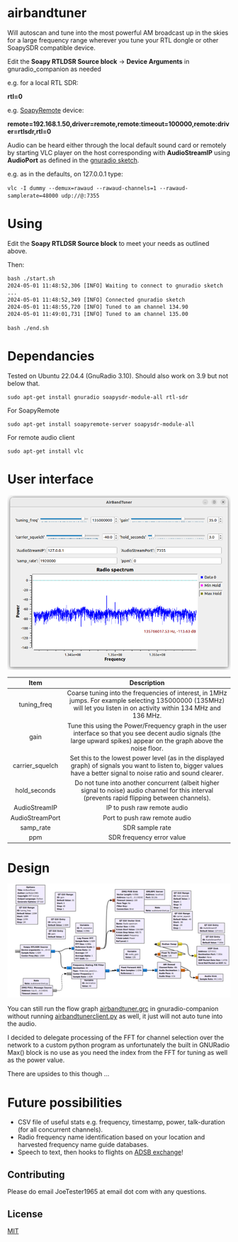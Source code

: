 # airbandtuner

Will autoscan and tune into the most powerful AM broadcast up in the skies for a large frequency range wherever you tune your RTL dongle or other SoapySDR compatible device.

Edit the **Soapy RTLDSR Source block** -> **Device Arguments** in gnuradio_companion as needed 

e.g. for a local RTL SDR: 

**rtl=0**

e.g. [SoapyRemote](https://github.com/pothosware/SoapyRemote) device:

**remote=192.168.1.50,driver=remote,remote:timeout=100000,remote:driver=rtlsdr,rtl=0**

Audio can be heard either through the local default sound card or remotely by starting VLC player on the host corresponding with **AudioStreamIP** using **AudioPort** as defined in the [gnuradio sketch](./design.png).

e.g. as in the defaults, on 127.0.0.1 type:

```vlc -I dummy --demux=rawaud --rawaud-channels=1 --rawaud-samplerate=48000 udp://@:7355```


# Using

Edit the **Soapy RTLDSR Source block** to meet your needs as outlined above.

Then:

```console
bash ./start.sh 
2024-05-01 11:48:52,306 [INFO] Waiting to connect to gnuradio sketch ...
2024-05-01 11:48:52,349 [INFO] Connected gnuradio sketch
2024-05-01 11:48:55,720 [INFO] Tuned to am channel 134.90
2024-05-01 11:49:01,731 [INFO] Tuned to am channel 135.00

bash ./end.sh
```

# Dependancies

Tested on Ubuntu 22.04.4 (GnuRadio 3.10). Should also work on 3.9 but not below that.

```console
sudo apt-get install gnuradio soapysdr-module-all rtl-sdr
```

For SoapyRemote
```console
sudo apt-get install soapyremote-server soapysdr-module-all
```

For remote audio client
```console
sudo apt-get install vlc
```

# User interface

![!](./uiscreenshot.png "")

| Item | Description |
| :-: | :-:|
| tuning_freq | Coarse tuning into the frequencies of interest, in 1MHz jumps. For example selecting 135000000 (135MHz) will let you listen in on activity within 134 MHz and 136 MHz. |
| gain | Tune this using the Power/Frequency graph in the user interface so that you see decent audio signals (the large upward spikes) appear on the graph above the noise floor. |   
| carrier_squelch | Set this to the lowest power level (as in the displayed graph) of signals you want to listen to, bigger values have a better signal to noise ratio and sound clearer. |
| hold_seconds | Do not tune into another concurrent (albeit higher signal to noise) audio channel for this interval (prevents rapid flipping between channels). |  
| AudioStreamIP | IP to push raw remote audio |
| AudioStreamPort| Port to push raw remote audio  |
| samp_rate | SDR sample rate |
| ppm | SDR frequency error value |

# Design

![!](./design.png "")

You can still run the flow graph [airbandtuner.grc](https://github.com/JoeTester1965/airbandtuner/blob/main/airbandtuner.grc) in gnuradio-companion without running [airbandtunerclient.py](https://github.com/JoeTester1965/airbandtuner/blob/main/airbandtunerclient.py) as well, it just will not auto tune into the audio. 

I decided to delegate processing of the FFT for channel selection over the network to a custom python program as unfortunately the built in GNURadio Max() block is no use as you need the index from the FFT for tuning as well as the power value. 

There are upsides to this though ...

# Future possibilities

* CSV file of useful stats e.g. frequency, timestamp, power, talk-duration (for all concurrent channels).
* Radio frequency name identification based on your location and harvested frequency name guide databases.
* Speech to text, then hooks to flights on [ADSB exchange](https://globe.adsbexchange.com)!

## Contributing

Please do email JoeTester1965 at email dot com with any questions.

## License

[MIT](https://choosealicense.com/licenses/mit/)
